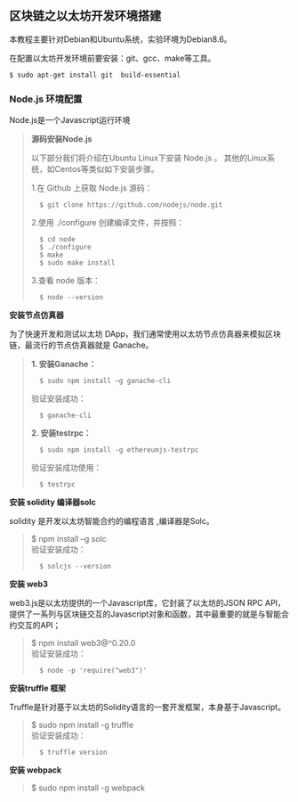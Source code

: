 ## 区块链之以太坊开发环境搭建

本教程主要针对Debian和Ubuntu系统，实验环境为Debian8.6。

在配置以太坊开发环境前要安装：git、gcc、make等工具。

```
$ sudo apt-get install git  build-essential
```

### Node.js 环境配置

Node.js是一个Javascript运行环境

> **源码安装Node.js**
>
> 以下部分我们将介绍在Ubuntu Linux下安装 Node.js 。 其他的Linux系统，如Centos等类似如下安装步骤。
>
> 1.在 Github 上获取 Node.js 源码：
>
> ```
>   $ git clone https://github.com/nodejs/node.git
> ```
>
> 2.使用 ./configure 创建编译文件，并按照：
>
> ```
>   $ cd node
>   $ ./configure
>   $ make
>   $ sudo make install
> ```
>
> 3.查看 node 版本：
>
> ```
>   $ node --version
> ```

**安装节点仿真器**

为了快速开发和测试以太坊 DApp，我们通常使用以太坊节点仿真器来模拟区块链，最流行的节点仿真器就是 Ganache。

> **1. 安装Ganache：**
>
> ```
>   $ sudo npm install –g ganache-cli
> ```
>
> 验证安装成功：
>
> ```
>   $ ganache-cli
> ```
>
> **2. 安装testrpc：**
>
> ```
>   $ sudo npm install -g ethereumjs-testrpc
> ```
>
> 验证安装成功使用：
>
> ```
>   $ testrpc
> ```

**安装 solidity 编译器solc**

solidity 是开发以太坊智能合约的编程语言 ,编译器是Solc。

> $ npm install –g solc  
> 验证安装成功：
>
> ```
>   $ solcjs --version
> ```

**安装 web3**

web3.js是以太坊提供的一个Javascript库，它封装了以太坊的JSON RPC API，提供了一系列与区块链交互的Javascript对象和函数，其中最重要的就是与智能合约交互的API；

> $ npm install web3@^0.20.0  
> 验证安装成功：
>
> ```
>   $ node -p 'require("web3")'
> ```

**安装truffle 框架**

Truffle是针对基于以太坊的Solidity语言的一套开发框架，本身基于Javascript。

> $ sudo npm install -g truffle  
> 验证安装成功：
>
> ```
>   $ truffle version
> ```

**安装 webpack**

> $ sudo npm install -g webpack



